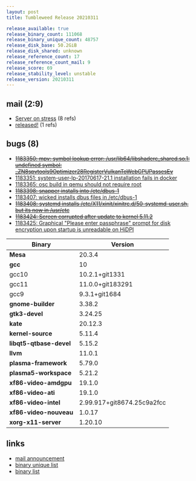 ```yaml
---
layout: post
title: Tumbleweed Release 20210311

release_available: true
release_binary_count: 111068
release_binary_unique_count: 48757
release_disk_base: 50.2GiB
release_disk_shared: unknown
release_reference_count: 17
release_reference_count_mail: 9
release_score: 69
release_stability_level: unstable
release_version: 20210311
---
```


## mail (2:9)

- [Server on stress](https://github.com/boombatower/tumbleweed-review/issues/10) (8 refs)
- [released!](https://github.com/boombatower/tumbleweed-review/issues/10) (1 refs)

## bugs (8)

<!--more-->

- ~~[1183350: mpv: symbol lookup error: /usr/lib64/libshaderc_shared.so.1: undefined symbol: _ZN8spvtools9Optimizer28RegisterVulkanToWebGPUPassesEv](https://bugzilla.opensuse.org/show_bug.cgi?id=1183350)~~
- [1183351: system-user-lp-20170617-21.1 installation fails in docker](https://bugzilla.opensuse.org/show_bug.cgi?id=1183351)
- [1183365: osc build in qemu should not require root](https://bugzilla.opensuse.org/show_bug.cgi?id=1183365)
- ~~[1183398: snapper installs into /etc/dbus-1](https://bugzilla.opensuse.org/show_bug.cgi?id=1183398)~~
- [1183407: wicked installs dbus files in /etc/dbus-1](https://bugzilla.opensuse.org/show_bug.cgi?id=1183407)
- ~~[1183408: systemd installs  /etc/X11/xinit/xinitrc.d/50-systemd-user.sh, but its now in /usr/etc](https://bugzilla.opensuse.org/show_bug.cgi?id=1183408)~~
- ~~[1183424: Screen corrupted after update to kernel 5.11.2](https://bugzilla.opensuse.org/show_bug.cgi?id=1183424)~~
- [1183425: Graphical "Please enter passphrase" prompt for disk encryption upon startup is unreadable on HiDPI](https://bugzilla.opensuse.org/show_bug.cgi?id=1183425)

Binary | Version
--- | ---
**Mesa** | 20.3.4
**gcc** | 10
gcc10 | 10.2.1+git1331
gcc11 | 11.0.0+git183291
gcc9 | 9.3.1+git1684
**gnome-builder** | 3.38.2
**gtk3-devel** | 3.24.25
**kate** | 20.12.3
**kernel-source** | 5.11.4
**libqt5-qtbase-devel** | 5.15.2
**llvm** | 11.0.1
**plasma-framework** | 5.79.0
**plasma5-workspace** | 5.21.2
**xf86-video-amdgpu** | 19.1.0
**xf86-video-ati** | 19.1.0
**xf86-video-intel** | 2.99.917+git8674.25c9a2fcc
**xf86-video-nouveau** | 1.0.17
**xorg-x11-server** | 1.20.10

## links

- [mail announcement](https://github.com/boombatower/tumbleweed-review/issues/10)
- [binary unique list](http://download.opensuse.org/history/20210311/rpm.unique.list)
- [binary list](http://download.opensuse.org/history/20210311/rpm.list)

